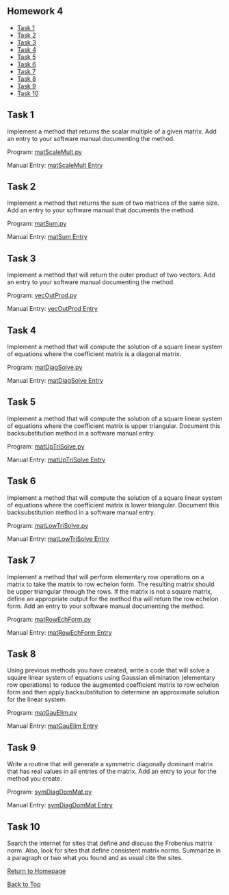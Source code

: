 ## Homework 4

- [Task 1](#task-1)
- [Task 2](#task-2)
- [Task 3](#task-3)
- [Task 4](#task-4)
- [Task 5](#task-5)
- [Task 6](#task-6)
- [Task 7](#task-7)
- [Task 8](#task-8)
- [Task 9](#task-9)
- [Task 10](#task-10)

## Task 1

 Implement a method that returns the scalar multiple of a given matrix. Add an entry to your software manual documenting the method.
 
 Program: [matScaleMult.py](routines/matScaleMult.py)

Manual Entry: [matScaleMult Entry](manual/matScaleMult.md)

## Task 2

 Implement a method that returns the sum of two matrices of the same size. Add an entry to your software manual that documents the method.
 
 Program: [matSum.py](routines/matSum.py)

Manual Entry: [matSum Entry](manual/matSum.md)
 

## Task 3

Implement a method that will return the outer product of two vectors. Add an entry to your software manual documenting the method.

Program: [vecOutProd.py](routines/vecOutProd.py)

Manual Entry: [vecOutProd Entry](manual/vecOutProd.md)


## Task 4

Implement a method that will compute the solution of a square linear system of equations where the coefficient matrix is a diagonal matrix.

Program: [matDiagSolve.py](routines/matDiagSolve.py)

Manual Entry: [matDiagSolve Entry](manual/matDiagSolve.md)


## Task 5

 Implement a method that will compute the solution of a square linear system of equations where the coefficient matrix is
 upper triangular. Document this backsubstitution method in a software manual entry.
 
 Program: [matUpTriSolve.py](routines/matUpTriSolve.py)

Manual Entry: [matUpTriSolve Entry](manual/matUpTriSolve.md)
 

## Task 6

 Implement a method that will compute the solution of a square linear system of equations where the coefficient matrix is lower 
 triangular. Document this backsubstitution method in a software manual entry.
 
 Program: [matLowTriSolve.py](routines/matLowTriSolve.py)

Manual Entry: [matLowTriSolve Entry](manual/matLowTriSolve.md)
 


## Task 7

 Implement a method that will perform elementary row operations on a matrix to take the matrix to row echelon form. The 
 resulting matrix should be upper triangular through the rows. If the matrix is not a square matrix, define an appropriate 
 output for the method tha will return the row echelon form. Add an entry to your software manual documenting the method.

Program: [matRowEchForm.py](routines/matRowEchForm.py)

Manual Entry: [matRowEchForm Entry](manual/matRowEchForm.md)


## Task 8

 Using previous methods you have created, write a code that will solve a square linear system of equations using Gaussian 
 elimination (elementary row operations) to reduce the augmented coefficient matrix to row echelon form and then apply 
 backsubstitution to determine an approximate solution for the linear system.
 
 Program: [matGauElim.py](routines/matGauElim.py)

Manual Entry: [matGauElim Entry](manual/matGauElim.md)


## Task 9

Write a routine that will generate a symmetric diagonally dominant matrix that has real values in all entries of the matrix. 
Add an entry to your for the method you create.


Program: [symDiagDomMat.py](routines/symDiagDomMat.py)

Manual Entry: [symDiagDomMat Entry](manual/symDiagDomMat.md)



## Task 10

Search the internet for sites that define and discuss the Frobenius matrix norm. 
Also, look for sites that define consistent matrix norms. Summarize in a paragraph or two what you found and as usual cite the sites.


[Return to Homepage](https://kjerfire.github.io/math5610/) 

[Back to Top](#homework-1)
